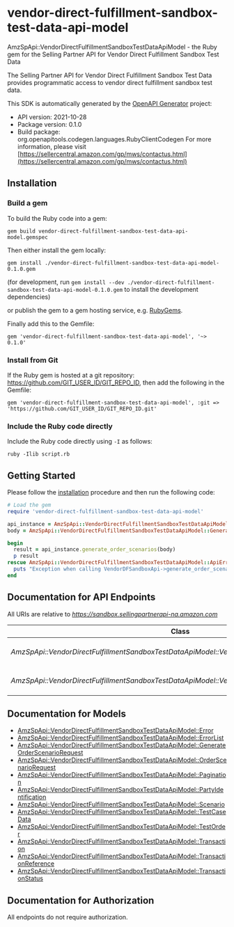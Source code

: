 # vendor-direct-fulfillment-sandbox-test-data-api-model

AmzSpApi::VendorDirectFulfillmentSandboxTestDataApiModel - the Ruby gem for the Selling Partner API for Vendor Direct Fulfillment Sandbox Test Data

The Selling Partner API for Vendor Direct Fulfillment Sandbox Test Data provides programmatic access to vendor direct fulfillment sandbox test data.

This SDK is automatically generated by the [OpenAPI Generator](https://openapi-generator.tech) project:

- API version: 2021-10-28
- Package version: 0.1.0
- Build package: org.openapitools.codegen.languages.RubyClientCodegen
For more information, please visit [https://sellercentral.amazon.com/gp/mws/contactus.html](https://sellercentral.amazon.com/gp/mws/contactus.html)

## Installation

### Build a gem

To build the Ruby code into a gem:

```shell
gem build vendor-direct-fulfillment-sandbox-test-data-api-model.gemspec
```

Then either install the gem locally:

```shell
gem install ./vendor-direct-fulfillment-sandbox-test-data-api-model-0.1.0.gem
```

(for development, run `gem install --dev ./vendor-direct-fulfillment-sandbox-test-data-api-model-0.1.0.gem` to install the development dependencies)

or publish the gem to a gem hosting service, e.g. [RubyGems](https://rubygems.org/).

Finally add this to the Gemfile:

    gem 'vendor-direct-fulfillment-sandbox-test-data-api-model', '~> 0.1.0'

### Install from Git

If the Ruby gem is hosted at a git repository: https://github.com/GIT_USER_ID/GIT_REPO_ID, then add the following in the Gemfile:

    gem 'vendor-direct-fulfillment-sandbox-test-data-api-model', :git => 'https://github.com/GIT_USER_ID/GIT_REPO_ID.git'

### Include the Ruby code directly

Include the Ruby code directly using `-I` as follows:

```shell
ruby -Ilib script.rb
```

## Getting Started

Please follow the [installation](#installation) procedure and then run the following code:

```ruby
# Load the gem
require 'vendor-direct-fulfillment-sandbox-test-data-api-model'

api_instance = AmzSpApi::VendorDirectFulfillmentSandboxTestDataApiModel::VendorDFSandboxApi.new
body = AmzSpApi::VendorDirectFulfillmentSandboxTestDataApiModel::GenerateOrderScenarioRequest.new # GenerateOrderScenarioRequest | 

begin
  result = api_instance.generate_order_scenarios(body)
  p result
rescue AmzSpApi::VendorDirectFulfillmentSandboxTestDataApiModel::ApiError => e
  puts "Exception when calling VendorDFSandboxApi->generate_order_scenarios: #{e}"
end

```

## Documentation for API Endpoints

All URIs are relative to *https://sandbox.sellingpartnerapi-na.amazon.com*

Class | Method | HTTP request | Description
------------ | ------------- | ------------- | -------------
*AmzSpApi::VendorDirectFulfillmentSandboxTestDataApiModel::VendorDFSandboxApi* | [**generate_order_scenarios**](docs/VendorDFSandboxApi.md#generate_order_scenarios) | **POST** /vendor/directFulfillment/sandbox/2021-10-28/orders | 
*AmzSpApi::VendorDirectFulfillmentSandboxTestDataApiModel::VendorDFSandboxtransactionstatusApi* | [**get_order_scenarios**](docs/VendorDFSandboxtransactionstatusApi.md#get_order_scenarios) | **GET** /vendor/directFulfillment/sandbox/2021-10-28/transactions/{transactionId} | 


## Documentation for Models

 - [AmzSpApi::VendorDirectFulfillmentSandboxTestDataApiModel::Error](docs/Error.md)
 - [AmzSpApi::VendorDirectFulfillmentSandboxTestDataApiModel::ErrorList](docs/ErrorList.md)
 - [AmzSpApi::VendorDirectFulfillmentSandboxTestDataApiModel::GenerateOrderScenarioRequest](docs/GenerateOrderScenarioRequest.md)
 - [AmzSpApi::VendorDirectFulfillmentSandboxTestDataApiModel::OrderScenarioRequest](docs/OrderScenarioRequest.md)
 - [AmzSpApi::VendorDirectFulfillmentSandboxTestDataApiModel::Pagination](docs/Pagination.md)
 - [AmzSpApi::VendorDirectFulfillmentSandboxTestDataApiModel::PartyIdentification](docs/PartyIdentification.md)
 - [AmzSpApi::VendorDirectFulfillmentSandboxTestDataApiModel::Scenario](docs/Scenario.md)
 - [AmzSpApi::VendorDirectFulfillmentSandboxTestDataApiModel::TestCaseData](docs/TestCaseData.md)
 - [AmzSpApi::VendorDirectFulfillmentSandboxTestDataApiModel::TestOrder](docs/TestOrder.md)
 - [AmzSpApi::VendorDirectFulfillmentSandboxTestDataApiModel::Transaction](docs/Transaction.md)
 - [AmzSpApi::VendorDirectFulfillmentSandboxTestDataApiModel::TransactionReference](docs/TransactionReference.md)
 - [AmzSpApi::VendorDirectFulfillmentSandboxTestDataApiModel::TransactionStatus](docs/TransactionStatus.md)


## Documentation for Authorization

 All endpoints do not require authorization.

